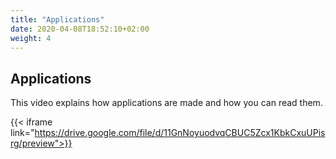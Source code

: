 ```yaml
---
title: "Applications"
date: 2020-04-08T18:52:10+02:00
weight: 4
---
```


## Applications

This video explains how applications are made and how you can read them.

{{< iframe link="https://drive.google.com/file/d/11GnNoyuodvqCBUC5Zcx1KbkCxuUPisrg/preview">}}



<!-- 
{{< video link="https://drive.google.com/file/d/11GnNoyuodvqCBUC5Zcx1KbkCxuUPisrg/view?usp=sharing">}} -->

